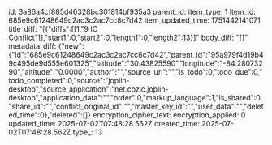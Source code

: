 id: 3a86a4cf885d46328bc301814bf935a3
parent_id: 
item_type: 1
item_id: 685e9c61248649c2ac3c2ac7cc8c7d42
item_updated_time: 1751442141071
title_diff: "[{\"diffs\":[[1,\"9 IC Conflict\"]],\"start1\":0,\"start2\":0,\"length1\":0,\"length2\":13}]"
body_diff: "[]"
metadata_diff: {"new":{"id":"685e9c61248649c2ac3c2ac7cc8c7d42","parent_id":"95a979f4d19b49c495de9d555e601325","latitude":"30.43825590","longitude":"-84.28073290","altitude":"0.0000","author":"","source_url":"","is_todo":0,"todo_due":0,"todo_completed":0,"source":"joplin-desktop","source_application":"net.cozic.joplin-desktop","application_data":"","order":0,"markup_language":1,"is_shared":0,"share_id":"","conflict_original_id":"","master_key_id":"","user_data":"","deleted_time":0},"deleted":[]}
encryption_cipher_text: 
encryption_applied: 0
updated_time: 2025-07-02T07:48:28.562Z
created_time: 2025-07-02T07:48:28.562Z
type_: 13
